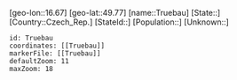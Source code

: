 ﻿---
location: [49.77,16.67]
mapzoom: [7,12] 
mapmarker: city 
type: City
tags:
- geo/City


SpocWebEntityId: 35013
isDeleted: false
confidential: public

---
[geo-lon::16.67]
[geo-lat::49.77]
[name::Truebau]
[State::]
[Country::Czech_Rep.]
[StateId::]
[Population::]
[Unknown::]


```leaflet
id: Truebau
coordinates: [[Truebau]]
markerFile: [[Truebau]]
defaultZoom: 11 
maxZoom: 18
```
